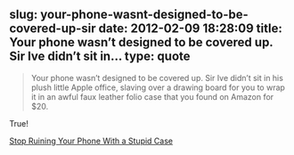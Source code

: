 slug: your-phone-wasnt-designed-to-be-covered-up-sir
date: 2012-02-09 18:28:09
title: Your phone wasn’t designed to be covered up. Sir Ive didn’t sit in...
type: quote
---

> Your phone wasn’t designed to be covered up. Sir Ive didn’t sit in his plush little Apple office, slaving over a drawing board for you to wrap it in an awful faux leather folio case that you found on Amazon for $20.

True!

 [Stop Ruining Your Phone With a Stupid Case](http://gizmodo.com/5880520/stop-ruining-your-phone-with-a-stupid-case)
